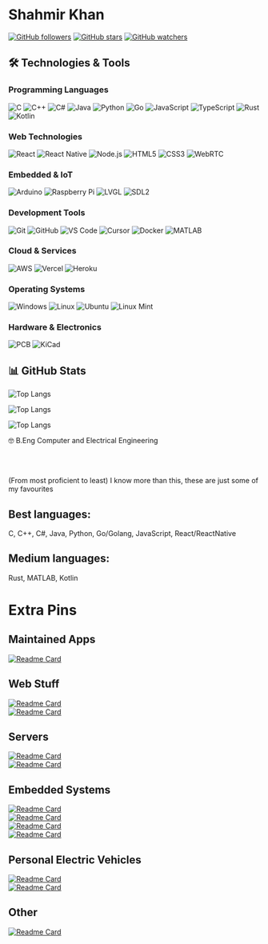 # Shahmir Khan

[![GitHub followers](https://img.shields.io/github/followers/shahmir-k?label=Follow&style=social)](https://github.com/shahmir-k)
[![GitHub stars](https://img.shields.io/github/stars/shahmir-k?affiliations=OWNER&style=social)](https://github.com/shahmir-k)
[![GitHub watchers](https://img.shields.io/github/watchers/shahmir-k/shahmir-k?style=social)](https://github.com/shahmir-k/shahmir-k)

## 🛠️ Technologies & Tools

### Programming Languages

![C](https://img.shields.io/badge/C-00599C?logo=c&logoColor=white)
![C++](https://img.shields.io/badge/C%2B%2B-00599C?logo=c%2B%2B&logoColor=white)
![C#](https://img.shields.io/badge/C%23-239120?logo=c-sharp&logoColor=white)
![Java](https://img.shields.io/badge/Java-ED8B00?logo=openjdk&logoColor=white)
![Python](https://img.shields.io/badge/Python-3776AB?logo=python&logoColor=white)
![Go](https://img.shields.io/badge/Go-00ADD8?logo=go&logoColor=white)
![JavaScript](https://img.shields.io/badge/JavaScript-F7DF1E?logo=javascript&logoColor=black)
![TypeScript](https://img.shields.io/badge/TypeScript-007ACC?logo=typescript&logoColor=white)
![Rust](https://img.shields.io/badge/Rust-000000?logo=rust&logoColor=orange)
![Kotlin](https://img.shields.io/badge/Kotlin-0095D5?logo=kotlin&logoColor=white)

### Web Technologies

![React](https://img.shields.io/badge/React-20232A?logo=react&logoColor=61DAFB)
![React Native](https://img.shields.io/badge/React_Native-20232A?logo=react&logoColor=61DAFB)
![Node.js](https://img.shields.io/badge/Node.js-43853D?logo=node.js&logoColor=white)
![HTML5](https://img.shields.io/badge/HTML5-E34F26?logo=html5&logoColor=white)
![CSS3](https://img.shields.io/badge/CSS3-1572B6?logo=css3&logoColor=white)
![WebRTC](https://img.shields.io/badge/WebRTC-333333?logo=webrtc&logoColor=white)

### Embedded & IoT

![Arduino](https://img.shields.io/badge/Arduino-00979D?logo=arduino&logoColor=white)
![Raspberry Pi](https://img.shields.io/badge/Raspberry_Pi-C51A4A?logo=raspberry-pi&logoColor=white)
![LVGL](https://img.shields.io/badge/LVGL-000000?logo=lvgl&logoColor=white)
![SDL2](https://img.shields.io/badge/SDL2-000000?logo=sdl&logoColor=white)

### Development Tools

![Git](https://img.shields.io/badge/Git-F05032?logo=git&logoColor=white)
![GitHub](https://img.shields.io/badge/GitHub-100000?logo=github&logoColor=white)
![VS Code](https://img.shields.io/badge/VS_Code-007ACC?logo=visual-studio-code&logoColor=white)
![Cursor](https://img.shields.io/badge/Cursor-000000?logo=cursor&logoColor=white)
![Docker](https://img.shields.io/badge/Docker-2496ED?logo=docker&logoColor=white)
![MATLAB](https://img.shields.io/badge/MATLAB-0076A8?logo=mathworks&logoColor=white)

### Cloud & Services

![AWS](https://img.shields.io/badge/AWS-232F3E?logo=amazon-aws&logoColor=white)
![Vercel](https://img.shields.io/badge/Vercel-000000?logo=vercel&logoColor=white)
![Heroku](https://img.shields.io/badge/Heroku-430098?logo=heroku&logoColor=white)

### Operating Systems

![Windows](https://img.shields.io/badge/Windows-0078D6?logo=windows&logoColor=white)
![Linux](https://img.shields.io/badge/Linux-FCC624?logo=linux&logoColor=black)
![Ubuntu](https://img.shields.io/badge/Ubuntu-E95420?logo=ubuntu&logoColor=white)
![Linux Mint](https://img.shields.io/badge/Linux_Mint-87CF3E?logo=linux-mint&logoColor=white)

### Hardware & Electronics

![PCB](https://img.shields.io/badge/PCB-000000?logo=pcb&logoColor=white)
![KiCad](https://img.shields.io/badge/KiCad-314CB0?logo=kicad&logoColor=white)

## 📊 GitHub Stats

![Top Langs](https://github-readme-stats-phi-dusky.vercel.app/api/top-langs/?username=shahmir-k&langs_count=20&hide=html&layout=compact&theme=dark&bg_image=https://thumbs.dreamstime.com/b/creative-floral-template-cherry-blossom-sakura-flower-petal-floral-branch-falling-flying-flow-fall-fly-transparent-cutout-png-331627758.jpg)

![Top Langs](https://github-readme-stats-phi-dusky.vercel.app/api/top-langs/?username=shahmir-k&langs_count=20&hide=html&layout=donut&theme=dark&bg_image_opacity=1.0&bg_image=cherry-blossom&dinker=plinker)

![Top Langs](https://github-readme-stats-phi-dusky.vercel.app/api/top-langs/?username=shahmir-k&langs_count=20&hide=html&layout=donut&theme=dark&bg_image_opacity=1.0&bg_image=https://wallpapers.com/images/hd/dark-cherry-blossom-4inr5t9apo6ay8wt.jpg)



🤓 B.Eng Computer and Electrical Engineering

<br><br>

(From most proficient to least) I know more than this, these are just some of my favourites

## Best languages:

C, C++, C#, Java, Python, Go/Golang, JavaScript, React/ReactNative

## Medium languages:

Rust, MATLAB, Kotlin

# Extra Pins

## Maintained Apps

[![Readme Card](https://github-readme-stats-phi-dusky.vercel.app/api/pin/?username=shahmir-k&repo=Bootlogo-Manager-muOS)](https://github.com/shahmir-k/Bootlogo-Manager-muOS)

## Web Stuff

[![Readme Card](https://github-readme-stats-phi-dusky.vercel.app/api/pin/?username=shahmir-k&repo=ReactNative-WebRTCApp)](https://github.com/shahmir-k/ReactNative-WebRTCApp)
<br>
[![Readme Card](https://github-readme-stats-phi-dusky.vercel.app/api/pin/?username=shahmir-k&repo=ENGG41X0-Final-Project)](https://github.com/shahmir-k/ENGG41X0-Final-Project)

## Servers

[![Readme Card](https://github-readme-stats-phi-dusky.vercel.app/api/pin/?username=shahmir-k&repo=webrtc-tutorial-Go-Backend)](https://github.com/shahmir-k/webrtc-tutorial-Go-Backend)
<br>
[![Readme Card](https://github-readme-stats-phi-dusky.vercel.app/api/pin/?username=shahmir-k&repo=pionly-stunturn-server-seperate-logging)](https://github.com/shahmir-k/pionly-stunturn-server-seperate-logging)

## Embedded Systems

[![Readme Card](https://github-readme-stats-phi-dusky.vercel.app/api/pin/?username=shahmir-k&repo=ArduinoBlueIris)](https://github.com/shahmir-k/ArduinoBlueIris)
<br>
[![Readme Card](https://github-readme-stats-phi-dusky.vercel.app/api/pin/?username=shahmir-k&repo=PureC-LVGL-v9-SDL2-Example-Without-Display-Driver)](https://github.com/shahmir-k/PureC-LVGL-v9-SDL2-Example-Without-Display-Driver)
<br>
[![Readme Card](https://github-readme-stats-phi-dusky.vercel.app/api/pin/?username=shahmir-k&repo=AutoGarden)](https://github.com/shahmir-k/AutoGarden)
<br>
[![Readme Card](https://github-readme-stats-phi-dusky.vercel.app/api/pin/?username=shahmir-k&repo=GrowBox-AutoRefill)](https://github.com/shahmir-k/GrowBox-AutoRefill)

## Personal Electric Vehicles

[![Readme Card](https://github-readme-stats-phi-dusky.vercel.app/api/pin/?username=shahmir-k&repo=Eovan-GTS-Carbon-Pro)](https://github.com/shahmir-k/Eovan-GTS-Carbon-Pro)
<br>
[![Readme Card](https://github-readme-stats-phi-dusky.vercel.app/api/pin/?username=shahmir-k&repo=ebike)](https://github.com/shahmir-k/ebike)

## Other

[![Readme Card](https://github-readme-stats-phi-dusky.vercel.app/api/pin/?username=shahmir-k&repo=radiomaster-tx16s-mods)](https://github.com/shahmir-k/radiomaster-tx16s-mods)

<!--

[![Readme Card](https://github-readme-stats-phi-dusky.vercel.app/api/pin/?username=shahmir-k&repo=github-readme-stats)]()

-->

<!--
**shahmir-k/shahmir-k** is a ✨ _special_ ✨ repository because its `README.md` (this file) appears on your GitHub profile.

Here are some ideas to get you started:

- 🔭 I’m currently working on ...
- 🌱 I’m currently learning ...
- 👯 I’m looking to collaborate on ...
- 🤔 I’m looking for help with ...
- 💬 Ask me about ...
- 📫 How to reach me: ...
- 😄 Pronouns: ...
- ⚡ Fun fact: ...
-->
